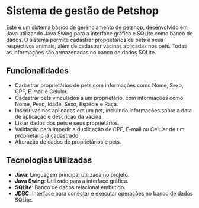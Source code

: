 # Sistema de gestão de Petshop

Este é um sistema básico de gerenciamento de petshop, desenvolvido em Java utilizando Java Swing para a interface gráfica e SQLite como banco de dados. O sistema permite cadastrar proprietários de pets e seus respectivos animais, além de cadastrar vacinas aplicadas nos pets. Todas as informações são armazenadas no banco de dados SQLite.

## Funcionalidades

- Cadastrar proprietários de pets com informações como Nome, Sexo, CPF, E-mail e Celular.
- Cadastrar pets vinculados a um proprietário, com informações como Nome, Peso, Idade, Sexo, Espécie e Raça.
- Inserir vacinas aplicadas em um pet, incluindo informações sobre a data de aplicação e descrição da vacina.
- Listar dados dos pets e seus proprietários.
- Validação para impedir a duplicação de CPF, E-mail ou Celular de um proprietário já cadastrado.
- Alteração de dados de proprietários e pets.

## Tecnologias Utilizadas

- **Java**: Linguagem principal utilizada no projeto.
- **Java Swing**: Utilizado para a interface gráfica.
- **SQLite**: Banco de dados relacional embutido.
- **JDBC**: Interface para conectar e executar operações no banco de dados SQLite.
